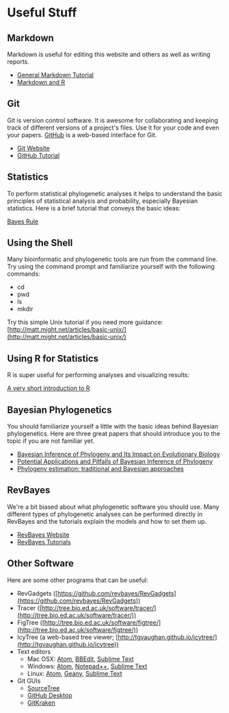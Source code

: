 # Useful Stuff

## Markdown

Markdown is useful for editing this website and others as well as writing reports.

* [General Markdown Tutorial](https://guides.github.com/features/mastering-markdown/)  
* [Markdown and R](http://rmarkdown.rstudio.com/)

## Git

Git is version control software. It is awesome for collaborating and keeping track of different versions of a project's files. Use it for your code and even your papers. [GitHub](https://github.com) is a web-based interface for Git.

* [Git Website](https://git-scm.com/)  
* [GitHub Tutorial](https://guides.github.com/activities/hello-world/)

## Statistics

To perform statistical phylogenetic analyses it helps to understand the basic principles of statistical analysis and probability, especially Bayesian statistics. Here is a brief tutorial that conveys the basic ideas:

[Bayes Rule](https://arbital.com/p/bayes_rule/?l=1zq)

## Using the Shell

Many bioinformatic and phylogenetic tools are run from the command line. Try using the command prompt and familiarize yourself with the following commands:

* cd
* pwd
* ls
* mkdir

Try this simple Unix tutorial if you need more guidance: [http://matt.might.net/articles/basic-unix/](http://matt.might.net/articles/basic-unix/)


## Using R for Statistics

R is super useful for performing analyses and visualizing results:

[A very short introduction to R](https://cran.r-project.org/doc/contrib/Torfs+Brauer-Short-R-Intro.pdf)


## Bayesian Phylogenetics

You should familiarize yourself a little with the basic ideas behind Bayesian phylogenetics. Here are three great papers that should introduce you to the topic if you are not familiar yet.

* [Bayesian Inference of Phylogeny and Its Impact on Evolutionary Biology](http://science.sciencemag.org/content/294/5550/2310)
* [Potential Applications and Pitfalls of Bayesian Inference of Phylogeny](https://academic.oup.com/sysbio/article/51/5/673/1678428/Potential-Applications-and-Pitfalls-of-Bayesian)
* [Phylogeny estimation: traditional and Bayesian approaches](http://www.nature.com/nrg/journal/v4/n4/abs/nrg1044.html)

## RevBayes

We're a bit biased about what phylogenetic software you should use.
Many different types of phylogenetic analyses can be performed directly in RevBayes and the tutorials explain the models and how to set them up.

* [RevBayes Website](https://revbayes.github.io)
* [RevBayes Tutorials](https://revbayes.github.io/tutorials/)

## Other Software

Here are some other programs that can be useful:

* RevGadgets ([https://github.com/revbayes/RevGadgets](https://github.com/revbayes/RevGadgets))
* Tracer ([http://tree.bio.ed.ac.uk/software/tracer/](http://tree.bio.ed.ac.uk/software/tracer/))
* FigTree ([http://tree.bio.ed.ac.uk/software/figtree/](http://tree.bio.ed.ac.uk/software/figtree/))
* IcyTree (a web-based tree viewer; [http://tgvaughan.github.io/icytree/](http://tgvaughan.github.io/icytree))
* Text editors
	* Mac OSX: [Atom](https://atom.io/), [BBEdit](http://www.barebones.com/products/bbedit/), [Sublime Text](https://www.sublimetext.com/)
	* Windows: [Atom](https://atom.io/), [Notepad++](https://notepad-plus-plus.org/), [Sublime Text](https://www.sublimetext.com/)
	* Linux: [Atom](https://atom.io/), [Geany](https://www.geany.org/), [Sublime Text](https://www.sublimetext.com/)
* Git GUIs
	* [SourceTree](https://www.sourcetreeapp.com)
	* [GitHub Desktop](https://desktop.github.com)
	* [GitKraken](https://www.gitkraken.com)
